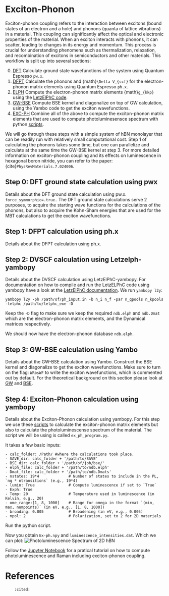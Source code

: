 # Exciton-Phonon
Exciton-phonon coupling refers to the interaction between excitons (bound states of an electron and a hole) and phonons (quanta of lattice vibrations) in a material. This coupling can significantly affect the optical and electronic properties of the material. When an exciton interacts with phonons, it can scatter, leading to changes in its energy and momentum. This process is crucial for understanding phenomena such as thermalization, relaxation, and recombination of excitons in semiconductors and other materials.
This workflow is split up into several sections:


0. [DFT](#step-0-dft-ground-state-calculation-using-pwx)
Calculate ground state wavefunctions of the system using Quantum Espresso `pw.x`.
1. [DFPT](#step-1-dfpt-calculation-using-phx)
Calculate the phonons and {math}`\Delta V_{scf}` for the electron-phonon matrix elements using Quantum Espresso `ph.x`.
2. [ELPH](#step-2-dvscf-calculation-using-letzelph-yambopy)
Compute the electron-phonon matrix elements {math}`g_{kkp}` using the [LetzElPhC code](https://github.com/muralidhar-nalabothula/LetzElPhC/). 
3. [GW-BSE](#step-3-gw-bse-calculation-using-yambo)
Compute BSE kernel and diagonalize on top of GW calculation, using the Yambo code to get the exciton wavefunctions.
4. [EXC-PH](#step-4-exciton-phonon-calculation-using-yambopy)
Combine all of the above to compute the exciton-phonon matrix elements that are used to compute photoluminesensce spectrum with python [scripts](https://github.com/muralidhar-nalabothula/PhdScripts/).

We will go through these steps with a simple system of hBN monolayer that can be readily run with relatively small computational cost. Step 1 of calculating the phonons takes some time, but one can parallelize and calculate at the same time the GW-BSE kernel at step 3.
For more detailed information on exciton-phonon coupling and its effects on luminescence in hexagonal boron nitride, you can refer to the paper: {cite}`PhysRevMaterials.7.024006`.


## Step 0: DFT ground state calculation using pwx
Details about the DFT ground state calculation using pw.x.
`force_symmorphic=.true.`
The DFT ground state calculations serve 2 purposes, to acquire the starting wave functions for the calculations of the phonons, but also to acquire the Kohn-Sham energies that are used for the MBT calculations to get the exciton wavefunctions. 



## Step 1: DFPT calculation using ph.x
Details about the DFPT calculation using ph.x.

## Step 2: DVSCF calculation using Letzelph-yambopy
Details about the DVSCF calculation using LetzElPhC-yambopy.
For documentation on how to compile and run the LetzELPhC code using yambopy have a look at the [LetzElPhC documentation](../external_files/LetzElPhC_documentation.pdf).
We run `yambopy l2y`:
```
yambopy l2y -ph /path/of/ph_input.in -b n_i n_f -par n_qpools n_kpools -lelphc /path/to/lelphc_exe -D
```
Keep the `-D` flag to make sure we keep the required `ndb.elph` and `ndb.Dmat` which are the electron-phonon matrix elements, and the Dynamical matrices respectively. 

We should now have the electron-phonon database `ndb.elph`. 

## Step 3: GW-BSE calculation using Yambo
Details about the GW-BSE calculation using Yambo.
Construct the BSE kernel and diagonalize to get the exciton wavefunctions.
Make sure to turn on the flag: `WRbsWF` to write the exciton wavefunctions, which is commented out by default.
For the theoretical background on this section please look at [GW](../theory/GW) and [BSE](../theory/bse_equation).

## Step 4: Exciton-Phonon calculation using yambopy
Details about the Exciton-Phonon calculation using yambopy.
For this step we use these [scripts](https://github.com/muralidhar-nalabothula/PhdScripts/) to calculate the exciton-phonon matrix elements but also to calculate the photoluminescense spectrum of the material. The script we will be using is called `ex_ph_program.py`.

It takes a few basic inputs:
```
- calc_folder: /Path/ #where the calculations took place.
- SAVE_dir: calc_folder + '/path/to/SAVE'
- BSE_dir: calc_folder + '/path/of/job/bse/'
- elph_file: calc_folder + '/path/to/ndb.elph'
- Dmat_file: calc_folder + '/path/to/ndb.Dmats'
- nstates: 19*4             # Number of states to include in the PL, `nq * ntransitions` (e.g., 19*4)
- lumin: True               # Compute luminescence if set to `True`
- Exph: True 
- Temp: 20                  # Temperature used in luminescence (in Kelvin, e.g., 20)
- ome_range:[1, 8, 1000]    # Range for omega in the format `(min, max, numpoints)` (in eV, e.g., [1, 8, 1000])
- broading: 0.005           # Broadening (in eV, e.g., 0.005)
- npol: 2                   # Polarization, set to 2 for 2D materials
```
Run the python script.

Now you obtain `Ex-ph.npy` and `luminescence_intensities.dat`. Which we can plot:
![Photoluminescence Spectrum of 2D hBN](/plots/2D_hBN_PL.png)

Follow the [Jupyter Notebook](../../notebooks/exciton_phonon.ipynb) for a pratical tutorial on how to compute photoluminescence and Raman including exciton-phonon coupling.


# References

```{bibliography}
    :cited:
```